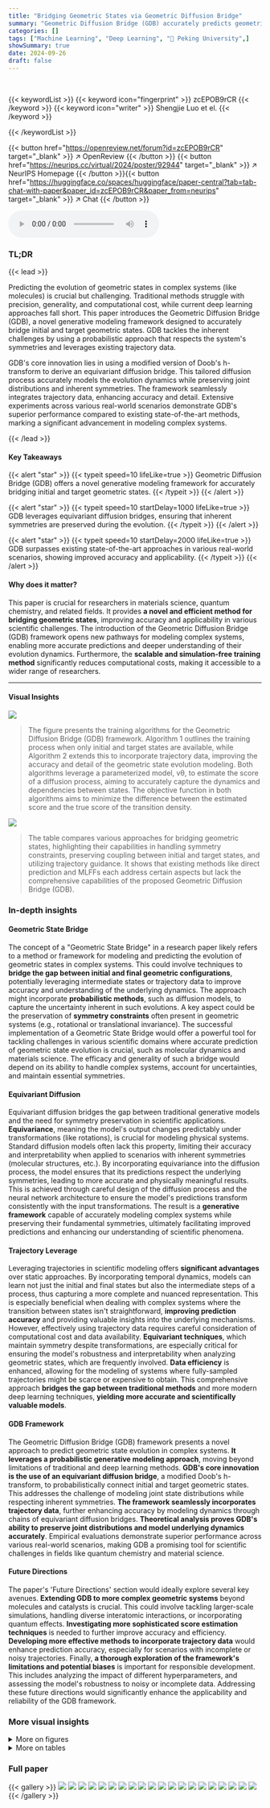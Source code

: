 ```yaml
---
title: "Bridging Geometric States via Geometric Diffusion Bridge"
summary: "Geometric Diffusion Bridge (GDB) accurately predicts geometric state evolution in complex systems by leveraging a probabilistic approach and equivariant diffusion processes, surpassing existing deep l..."
categories: []
tags: ["Machine Learning", "Deep Learning", "🏢 Peking University",]
showSummary: true
date: 2024-09-26
draft: false
---
```


<br>

{{< keywordList >}}
{{< keyword icon="fingerprint" >}} zcEPOB9rCR {{< /keyword >}}
{{< keyword icon="writer" >}} Shengjie Luo et el. {{< /keyword >}}
 
{{< /keywordList >}}

{{< button href="https://openreview.net/forum?id=zcEPOB9rCR" target="_blank" >}}
↗ OpenReview
{{< /button >}}
{{< button href="https://neurips.cc/virtual/2024/poster/92944" target="_blank" >}}
↗ NeurIPS Homepage
{{< /button >}}{{< button href="https://huggingface.co/spaces/huggingface/paper-central?tab=tab-chat-with-paper&paper_id=zcEPOB9rCR&paper_from=neurips" target="_blank" >}}
↗ Chat
{{< /button >}}



<audio controls>
    <source src="https://ai-paper-reviewer.com/zcEPOB9rCR/podcast.wav" type="audio/wav">
    Your browser does not support the audio element.
</audio>


### TL;DR


{{< lead >}}

Predicting the evolution of geometric states in complex systems (like molecules) is crucial but challenging. Traditional methods struggle with precision, generality, and computational cost, while current deep learning approaches fall short. This paper introduces the Geometric Diffusion Bridge (GDB), a novel generative modeling framework designed to accurately bridge initial and target geometric states.  GDB tackles the inherent challenges by using a probabilistic approach that respects the system's symmetries and leverages existing trajectory data.



GDB's core innovation lies in using a modified version of Doob's h-transform to derive an equivariant diffusion bridge.  This tailored diffusion process accurately models the evolution dynamics while preserving joint distributions and inherent symmetries. The framework seamlessly integrates trajectory data, enhancing accuracy and detail.  Extensive experiments across various real-world scenarios demonstrate GDB's superior performance compared to existing state-of-the-art methods, marking a significant advancement in modeling complex systems.

{{< /lead >}}


#### Key Takeaways

{{< alert "star" >}}
{{< typeit speed=10 lifeLike=true >}} Geometric Diffusion Bridge (GDB) offers a novel generative modeling framework for accurately bridging initial and target geometric states. {{< /typeit >}}
{{< /alert >}}

{{< alert "star" >}}
{{< typeit speed=10 startDelay=1000 lifeLike=true >}} GDB leverages equivariant diffusion bridges, ensuring that inherent symmetries are preserved during the evolution. {{< /typeit >}}
{{< /alert >}}

{{< alert "star" >}}
{{< typeit speed=10 startDelay=2000 lifeLike=true >}} GDB surpasses existing state-of-the-art approaches in various real-world scenarios, showing improved accuracy and applicability. {{< /typeit >}}
{{< /alert >}}

#### Why does it matter?
This paper is crucial for researchers in materials science, quantum chemistry, and related fields.  It provides **a novel and efficient method for bridging geometric states**, improving accuracy and applicability in various scientific challenges. The introduction of the Geometric Diffusion Bridge (GDB) framework opens new pathways for modeling complex systems, enabling more accurate predictions and deeper understanding of their evolution dynamics.  Furthermore, the **scalable and simulation-free training method** significantly reduces computational costs, making it accessible to a wider range of researchers.

------
#### Visual Insights



![](https://ai-paper-reviewer.com/zcEPOB9rCR/figures_6_1.jpg)

> The figure presents the training algorithms for the Geometric Diffusion Bridge (GDB) framework. Algorithm 1 outlines the training process when only initial and target states are available, while Algorithm 2 extends this to incorporate trajectory data, improving the accuracy and detail of the geometric state evolution modeling. Both algorithms leverage a parameterized model, vθ, to estimate the score of a diffusion process, aiming to accurately capture the dynamics and dependencies between states. The objective function in both algorithms aims to minimize the difference between the estimated score and the true score of the transition density.





![](https://ai-paper-reviewer.com/zcEPOB9rCR/tables_3_1.jpg)

> The table compares various approaches for bridging geometric states, highlighting their capabilities in handling symmetry constraints, preserving coupling between initial and target states, and utilizing trajectory guidance. It shows that existing methods like direct prediction and MLFFs each address certain aspects but lack the comprehensive capabilities of the proposed Geometric Diffusion Bridge (GDB).





### In-depth insights


#### Geometric State Bridge
The concept of a "Geometric State Bridge" in a research paper likely refers to a method or framework for modeling and predicting the evolution of geometric states in complex systems.  This could involve techniques to **bridge the gap between initial and final geometric configurations**, potentially leveraging intermediate states or trajectory data to improve accuracy and understanding of the underlying dynamics.  The approach might incorporate **probabilistic methods**, such as diffusion models, to capture the uncertainty inherent in such evolutions.  A key aspect could be the preservation of **symmetry constraints** often present in geometric systems (e.g., rotational or translational invariance).  The successful implementation of a Geometric State Bridge would offer a powerful tool for tackling challenges in various scientific domains where accurate prediction of geometric state evolution is crucial, such as molecular dynamics and materials science. The efficacy and generality of such a bridge would depend on its ability to handle complex systems, account for uncertainties, and maintain essential symmetries.

#### Equivariant Diffusion
Equivariant diffusion bridges the gap between traditional generative models and the need for symmetry preservation in scientific applications.  **Equivariance**, meaning the model's output changes predictably under transformations (like rotations), is crucial for modeling physical systems.  Standard diffusion models often lack this property, limiting their accuracy and interpretability when applied to scenarios with inherent symmetries (molecular structures, etc.). By incorporating equivariance into the diffusion process, the model ensures that its predictions respect the underlying symmetries, leading to more accurate and physically meaningful results. This is achieved through careful design of the diffusion process and the neural network architecture to ensure the model's predictions transform consistently with the input transformations.  The result is a **generative framework** capable of accurately modeling complex systems while preserving their fundamental symmetries, ultimately facilitating improved predictions and enhancing our understanding of scientific phenomena.

#### Trajectory Leverage
Leveraging trajectories in scientific modeling offers **significant advantages** over static approaches.  By incorporating temporal dynamics, models can learn not just the initial and final states but also the intermediate steps of a process, thus capturing a more complete and nuanced representation. This is especially beneficial when dealing with complex systems where the transition between states isn't straightforward, **improving prediction accuracy** and providing valuable insights into the underlying mechanisms.  However, effectively using trajectory data requires careful consideration of computational cost and data availability. **Equivariant techniques**, which maintain symmetry despite transformations, are especially critical for ensuring the model's robustness and interpretability when analyzing geometric states, which are frequently involved. **Data efficiency** is enhanced, allowing for the modeling of systems where fully-sampled trajectories might be scarce or expensive to obtain. This comprehensive approach **bridges the gap between traditional methods** and more modern deep learning techniques, **yielding more accurate and scientifically valuable models**.

#### GDB Framework
The Geometric Diffusion Bridge (GDB) framework presents a novel approach to predict geometric state evolution in complex systems.  **It leverages a probabilistic generative modeling approach**, moving beyond limitations of traditional and deep learning methods.  **GDB's core innovation is the use of an equivariant diffusion bridge**, a modified Doob's h-transform, to probabilistically connect initial and target geometric states. This addresses the challenge of modeling joint state distributions while respecting inherent symmetries.  **The framework seamlessly incorporates trajectory data**, further enhancing accuracy by modeling dynamics through chains of equivariant diffusion bridges.  **Theoretical analysis proves GDB's ability to preserve joint distributions and model underlying dynamics accurately**. Empirical evaluations demonstrate superior performance across various real-world scenarios, making GDB a promising tool for scientific challenges in fields like quantum chemistry and material science.

#### Future Directions
The paper's 'Future Directions' section would ideally explore several key avenues.  **Extending GDB to more complex geometric systems** beyond molecules and catalysts is crucial. This could involve tackling larger-scale simulations, handling diverse interatomic interactions, or incorporating quantum effects.  **Investigating more sophisticated score estimation techniques** is needed to further improve accuracy and efficiency.  **Developing more effective methods to incorporate trajectory data** would enhance prediction accuracy, especially for scenarios with incomplete or noisy trajectories. Finally, **a thorough exploration of the framework's limitations and potential biases** is important for responsible development. This includes analyzing the impact of different hyperparameters, and assessing the model's robustness to noisy or incomplete data.  Addressing these future directions would significantly enhance the applicability and reliability of the GDB framework.


### More visual insights

<details>
<summary>More on figures
</summary>


![](https://ai-paper-reviewer.com/zcEPOB9rCR/figures_31_1.jpg)

> This algorithm describes the training process of the Geometric Diffusion Bridge model. It involves iteratively sampling initial and target geometric states from the data distribution, sampling intermediate states using a Brownian bridge-like process, and updating the model parameters via gradient descent to minimize the difference between the predicted score and the ground truth score.


![](https://ai-paper-reviewer.com/zcEPOB9rCR/figures_31_2.jpg)

> This algorithm details the training process of the Geometric Diffusion Bridge model when trajectory data is available.  It leverages the chain of equivariant diffusion bridges, iteratively refining the model's ability to predict future geometric states by incorporating information from intermediate states along the trajectory. The algorithm samples from the trajectory distribution, constructs bridges between consecutive states using a modified Doob's h-transform, estimates the score function, and updates model parameters via gradient descent.


</details>




<details>
<summary>More on tables
</summary>


![](https://ai-paper-reviewer.com/zcEPOB9rCR/tables_6_1.jpg)
> This table compares various methods for bridging geometric states, focusing on their ability to satisfy symmetry constraints, preserve coupling between initial and target states, and leverage trajectory guidance. It highlights the advantages of the proposed Geometric Diffusion Bridge (GDB) method over existing approaches.

![](https://ai-paper-reviewer.com/zcEPOB9rCR/tables_7_1.jpg)
> This table presents a comparison of the performance of various methods on the QM9 dataset for equilibrium state prediction.  The results are measured in Angstroms (Å) and include three metrics: D-MAE (Mean Absolute Error of interatomic distances), D-RMSE (Root Mean Square Error of interatomic distances), and C-RMSD (Root Mean Square Deviation of Cartesian coordinates after rigid alignment). The table shows that the proposed Geometric Diffusion Bridge (GDB) method significantly outperforms other state-of-the-art methods on this benchmark.

![](https://ai-paper-reviewer.com/zcEPOB9rCR/tables_7_2.jpg)
> This table presents a comparison of the GDB model's performance against several baselines on the Molecule3D dataset for equilibrium state prediction.  The results are shown using three metrics: D-MAE, D-RMSE, and C-RMSD, for both random and scaffold data splits.  The '*' indicates missing results for a particular baseline and metric combination.

![](https://ai-paper-reviewer.com/zcEPOB9rCR/tables_8_1.jpg)
> This table presents the results of the structure relaxation task on the OC22 IS2RS validation set.  It compares the performance of the proposed Geometric Diffusion Bridge (GDB) method against several state-of-the-art baselines. The table shows the ADWT (Average Distance within Threshold) scores for in-distribution (ID) and out-of-distribution (OOD) data, as well as the average ADWT score across both. Different training setups for the baselines are also shown, indicating whether OC20 data was used in pre-training or fine-tuning. The results demonstrate the superior performance of GDB, especially when trajectory guidance is included.

</details>




### Full paper

{{< gallery >}}
<img src="https://ai-paper-reviewer.com/zcEPOB9rCR/1.png" class="grid-w50 md:grid-w33 xl:grid-w25" />
<img src="https://ai-paper-reviewer.com/zcEPOB9rCR/2.png" class="grid-w50 md:grid-w33 xl:grid-w25" />
<img src="https://ai-paper-reviewer.com/zcEPOB9rCR/3.png" class="grid-w50 md:grid-w33 xl:grid-w25" />
<img src="https://ai-paper-reviewer.com/zcEPOB9rCR/4.png" class="grid-w50 md:grid-w33 xl:grid-w25" />
<img src="https://ai-paper-reviewer.com/zcEPOB9rCR/5.png" class="grid-w50 md:grid-w33 xl:grid-w25" />
<img src="https://ai-paper-reviewer.com/zcEPOB9rCR/6.png" class="grid-w50 md:grid-w33 xl:grid-w25" />
<img src="https://ai-paper-reviewer.com/zcEPOB9rCR/7.png" class="grid-w50 md:grid-w33 xl:grid-w25" />
<img src="https://ai-paper-reviewer.com/zcEPOB9rCR/8.png" class="grid-w50 md:grid-w33 xl:grid-w25" />
<img src="https://ai-paper-reviewer.com/zcEPOB9rCR/9.png" class="grid-w50 md:grid-w33 xl:grid-w25" />
<img src="https://ai-paper-reviewer.com/zcEPOB9rCR/10.png" class="grid-w50 md:grid-w33 xl:grid-w25" />
<img src="https://ai-paper-reviewer.com/zcEPOB9rCR/11.png" class="grid-w50 md:grid-w33 xl:grid-w25" />
<img src="https://ai-paper-reviewer.com/zcEPOB9rCR/12.png" class="grid-w50 md:grid-w33 xl:grid-w25" />
<img src="https://ai-paper-reviewer.com/zcEPOB9rCR/13.png" class="grid-w50 md:grid-w33 xl:grid-w25" />
<img src="https://ai-paper-reviewer.com/zcEPOB9rCR/14.png" class="grid-w50 md:grid-w33 xl:grid-w25" />
<img src="https://ai-paper-reviewer.com/zcEPOB9rCR/15.png" class="grid-w50 md:grid-w33 xl:grid-w25" />
<img src="https://ai-paper-reviewer.com/zcEPOB9rCR/16.png" class="grid-w50 md:grid-w33 xl:grid-w25" />
<img src="https://ai-paper-reviewer.com/zcEPOB9rCR/17.png" class="grid-w50 md:grid-w33 xl:grid-w25" />
<img src="https://ai-paper-reviewer.com/zcEPOB9rCR/18.png" class="grid-w50 md:grid-w33 xl:grid-w25" />
<img src="https://ai-paper-reviewer.com/zcEPOB9rCR/19.png" class="grid-w50 md:grid-w33 xl:grid-w25" />
<img src="https://ai-paper-reviewer.com/zcEPOB9rCR/20.png" class="grid-w50 md:grid-w33 xl:grid-w25" />
{{< /gallery >}}